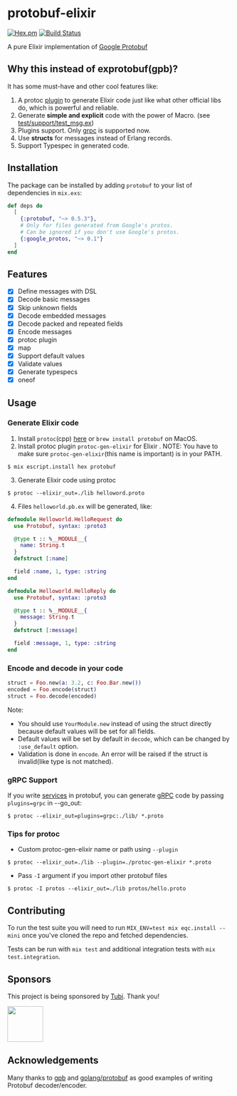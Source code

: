 # protobuf-elixir

[![Hex.pm](https://img.shields.io/hexpm/v/protobuf.svg)](https://hex.pm/packages/protobuf)
[![Build Status](https://travis-ci.org/tony612/protobuf-elixir.svg?branch=master)](https://travis-ci.org/tony612/protobuf-elixir)

A pure Elixir implementation of [Google Protobuf](https://developers.google.com/protocol-buffers/)

## Why this instead of exprotobuf(gpb)?

It has some must-have and other cool features like:

1. A protoc [plugin](https://developers.google.com/protocol-buffers/docs/cpptutorial#compiling-your-protocol-buffers) to generate Elixir code just like what other official libs do, which is powerful and reliable.
2. Generate **simple and explicit** code with the power of Macro. (see [test/support/test_msg.ex](https://github.com/tony612/protobuf-elixir/blob/master/test/support/test_msg.ex))
3. Plugins support. Only [grpc](https://github.com/tony612/grpc-elixir) is supported now.
4. Use **structs** for messages instead of Erlang records.
5. Support Typespec in generated code.

## Installation

The package can be installed by adding `protobuf` to your list of dependencies in `mix.exs`:

```elixir
def deps do
  [
    {:protobuf, "~> 0.5.3"},
    # Only for files generated from Google's protos.
    # Can be ignored if you don't use Google's protos.
    {:google_protos, "~> 0.1"}
  ]
end
```

## Features

* [x] Define messages with DSL
* [x] Decode basic messages
* [x] Skip unknown fields
* [x] Decode embedded messages
* [x] Decode packed and repeated fields
* [x] Encode messages
* [x] protoc plugin
* [x] map
* [x] Support default values
* [x] Validate values
* [x] Generate typespecs
* [x] oneof

## Usage

### Generate Elixir code

1. Install `protoc`(cpp) [here](https://github.com/google/protobuf/blob/master/src/README.md) or `brew install protobuf` on MacOS.
2. Install protoc plugin `protoc-gen-elixir` for Elixir . NOTE: You have to make sure `protoc-gen-elixir`(this name is important) is in your PATH.
```
$ mix escript.install hex protobuf
```
3. Generate Elixir code using protoc
```
$ protoc --elixir_out=./lib helloword.proto
```
4. Files `helloworld.pb.ex` will be generated, like:

```elixir
defmodule Helloworld.HelloRequest do
  use Protobuf, syntax: :proto3

  @type t :: %__MODULE__{
    name: String.t
  }
  defstruct [:name]

  field :name, 1, type: :string
end

defmodule Helloworld.HelloReply do
  use Protobuf, syntax: :proto3

  @type t :: %__MODULE__{
    message: String.t
  }
  defstruct [:message]

  field :message, 1, type: :string
end
```

### Encode and decode in your code

```elixir
struct = Foo.new(a: 3.2, c: Foo.Bar.new())
encoded = Foo.encode(struct)
struct = Foo.decode(encoded)
```

Note:
- You should use `YourModule.new` instead of using the struct directly because default values will be set for all fields.
- Default values will be set by default in `decode`, which can be changed by `:use_default` option.
- Validation is done in `encode`. An error will be raised if the struct is invalid(like type is not matched).

### gRPC Support

If you write [services](https://developers.google.com/protocol-buffers/docs/proto#services) in protobuf, you can generate [gRPC](https://github.com/tony612/grpc-elixir) code by passing `plugins=grpc` in --go_out:
```
$ protoc --elixir_out=plugins=grpc:./lib/ *.proto
```

### Tips for protoc

- Custom protoc-gen-elixir name or path using `--plugin`
```
$ protoc --elixir_out=./lib --plugin=./protoc-gen-elixir *.proto
```
- Pass `-I` argument if you import other protobuf files
```
$ protoc -I protos --elixir_out=./lib protos/hello.proto
```

## Contributing

To run the test suite you will need to run `MIX_ENV=test mix eqc.install --mini` once you've cloned the repo and fetched dependencies.

Tests can be run with `mix test` and additional integration tests with `mix test.integration`.

## Sponsors

This project is being sponsored by [Tubi](https://tubitv.com/). Thank you!

<img src="https://user-images.githubusercontent.com/1253659/37473536-4db44048-28a9-11e8-90d5-f8a2f5a8d53c.jpg" height="80">

## Acknowledgements

Many thanks to [gpb](https://github.com/tomas-abrahamsson/gpb) and
[golang/protobuf](https://github.com/golang/protobuf) as good examples of
writing Protobuf decoder/encoder.
